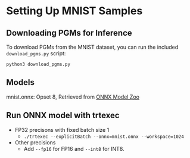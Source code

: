 # Setting Up MNIST Samples

## Downloading PGMs for Inference

To download PGMs from the MNIST dataset, you can run the included `download_pgms.py` script:
```
python3 download_pgms.py
```

## Models

mnist.onnx: Opset 8, Retrieved from [ONNX Model Zoo](https://github.com/onnx/models/tree/master/vision/classification/mnist)

## Run ONNX model with trtexec

* FP32 precisons with fixed batch size 1
  * `./trtexec --explicitBatch --onnx=mnist.onnx --workspace=1024`
* Other precisions
  * Add `--fp16` for FP16 and `--int8` for INT8.